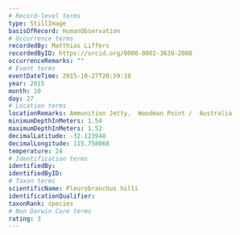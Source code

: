 ```yaml
---
# Record-level terms
type: StillImage
basisOfRecord: HumanObservation
# Occurrence terms
recordedBy: Matthias Liffers
recordedByID: https://orcid.org/0000-0002-3639-2080
occurrenceRemarks: ""
# Event terms
eventDateTime: 2015-10-27T20:59:10
year: 2015
month: 10
day: 27
# Location terms
locationRemarks: Ammunition Jetty,  Woodman Point /  Australia
minimumDepthInMeters: 1.54
maximumDepthInMeters: 1.52
decimalLatitude: -32.123948
decimalLongitude: 115.758068
temperature: 24
# Identification terms
identifiedBy: 
identifiedByID: 
# Taxon terms
scientificName: Pleurobranchus hilli
identificationQualifier: 
taxonRank: species
# Non Darwin Core terms
rating: 3
---
```

